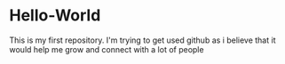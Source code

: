 # Hello-World
This is my first repository. I'm trying to get used github as i believe that it would help me grow and connect with a lot of people
